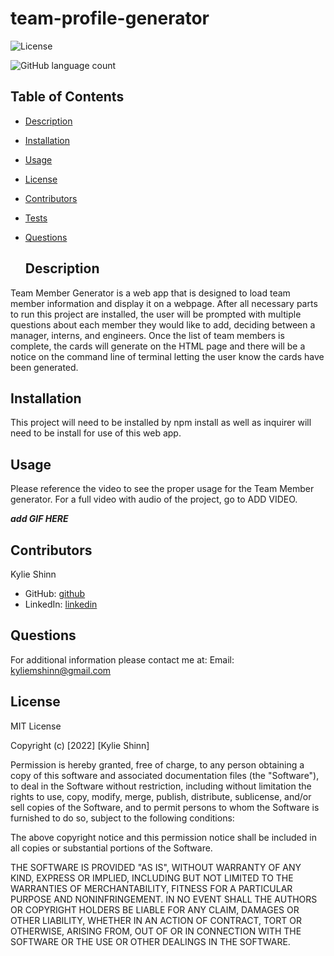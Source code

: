 # team-profile-generator


![License](https://img.shields.io/badge/License-MIT-yellow.svg)

![GitHub language count](https://img.shields.io/github/languages/count/kyliemshinn/team-profile-generator)


 ## Table of Contents
  
- [Description](#description)
- [Installation](#installation)
- [Usage](#usage)
- [License](#license)
- [Contributors](#contributors)
- [Tests](#tests)
- [Questions](#questions)
  
  ## Description
  
 Team Member Generator is a web app that is designed to load team member information and display it on a webpage. After all necessary parts to run this project are installed, the user will be prompted with multiple questions about each member they would like to add, deciding between a manager, interns, and engineers. Once the list of team members is complete, the cards will generate on the HTML page and there will be a notice on the command line of terminal letting the user know the cards have been generated.
  
  ## Installation
  
  This project will need to be installed by npm install as well as inquirer will need to be install for use of this web app.
  
  ## Usage 
  
  Please reference the video to see the proper usage for the Team Member generator.
  For a full video with audio of the project, go to ADD VIDEO.

  *****add GIF HERE*****


  ## Contributors
  
  Kylie Shinn

  - GitHub: [github](https://github.com/kyliemshinn)
  - LinkedIn: [linkedin](https://www.linkedin.com/feed/)
  
  ## Questions
  
  For additional information please contact me at:
  Email: kyliemshinn@gmail.com

  ## License

  MIT License

Copyright (c) [2022] [Kylie Shinn]

Permission is hereby granted, free of charge, to any person obtaining a copy
of this software and associated documentation files (the "Software"), to deal
in the Software without restriction, including without limitation the rights
to use, copy, modify, merge, publish, distribute, sublicense, and/or sell
copies of the Software, and to permit persons to whom the Software is
furnished to do so, subject to the following conditions:

The above copyright notice and this permission notice shall be included in all
copies or substantial portions of the Software.

THE SOFTWARE IS PROVIDED "AS IS", WITHOUT WARRANTY OF ANY KIND, EXPRESS OR
IMPLIED, INCLUDING BUT NOT LIMITED TO THE WARRANTIES OF MERCHANTABILITY,
FITNESS FOR A PARTICULAR PURPOSE AND NONINFRINGEMENT. IN NO EVENT SHALL THE
AUTHORS OR COPYRIGHT HOLDERS BE LIABLE FOR ANY CLAIM, DAMAGES OR OTHER
LIABILITY, WHETHER IN AN ACTION OF CONTRACT, TORT OR OTHERWISE, ARISING FROM,
OUT OF OR IN CONNECTION WITH THE SOFTWARE OR THE USE OR OTHER DEALINGS IN THE
SOFTWARE.